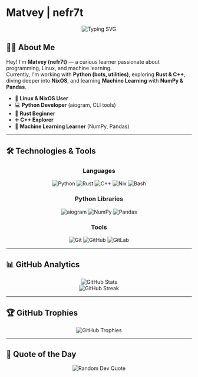 # Matvey | nefr7t

<div align="center">
  <img src="https://readme-typing-svg.herokuapp.com?font=Fira+Code&size=32&duration=2500&pause=1000&color=A7C080&center=true&vCenter=true&random=false&width=600&lines=Linux+Enthusiast;Python+Learner;ML+Learner;Rust+Explorer;C%2B%2B+Learner;NixOS+User" alt="Typing SVG" />
</div>

## 👨‍💻 About Me

Hey! I'm **Matvey (nefr7t)** — a curious learner passionate about programming, Linux, and machine learning.  
Currently, I'm working with **Python (bots, utilities)**, exploring **Rust & C++**, diving deeper into **NixOS**, and learning **Machine Learning** with **NumPy & Pandas**.

- 🐧 **Linux & NixOS User**  
- 💻 **Python Developer** (aiogram, CLI tools)  
- 🦀 **Rust Beginner**  
- ➕ **C++ Explorer**  
- 🤖 **Machine Learning Learner** (NumPy, Pandas)  

---

## 🛠️ Technologies & Tools

<div align="center">

### Languages
![Python](https://img.shields.io/badge/python-83C092?style=for-the-badge&logo=python&logoColor=2E322A)
![Rust](https://img.shields.io/badge/rust-2E322A?style=for-the-badge&logo=rust&logoColor=A7C080)
![C++](https://img.shields.io/badge/c++-83C092?style=for-the-badge&logo=c%2B%2B&logoColor=2E322A)
![Nix](https://img.shields.io/badge/NIX-A7C080?style=for-the-badge&logo=NixOS&logoColor=2E322A)
![Bash](https://img.shields.io/badge/bash-2E322A?style=for-the-badge&logo=gnu-bash&logoColor=A7C080)

### Python Libraries
![aiogram](https://img.shields.io/badge/aiogram-A7C080?style=for-the-badge&logo=telegram&logoColor=2E322A)
![NumPy](https://img.shields.io/badge/numpy-83C092?style=for-the-badge&logo=numpy&logoColor=2E322A)
![Pandas](https://img.shields.io/badge/pandas-A7C080?style=for-the-badge&logo=pandas&logoColor=2E322A)

### Tools
![Git](https://img.shields.io/badge/git-A7C080?style=for-the-badge&logo=git&logoColor=2E322A)
![GitHub](https://img.shields.io/badge/github-2E322A?style=for-the-badge&logo=github&logoColor=A7C080) 
![GitLab](https://img.shields.io/badge/gitlab-2E322A?style=for-the-badge&logo=gitlab&logoColor=A7C080) 


</div>

---

## 📊 GitHub Analytics

<div align="center">
  <img src="https://github-readme-stats.vercel.app/api?username=nefr7t&theme=gruvbox&hide_border=false&include_all_commits=true&count_private=true&show_icons=true" alt="GitHub Stats" />
  <br/>
  <img src="https://nirzak-streak-stats.vercel.app/?user=nefr7t&theme=gruvbox&hide_border=false" alt="GitHub Streak" />
</div>

---

## 🏆 GitHub Trophies

<div align="center">
  <img src="https://github-profile-trophy.vercel.app/?username=nefr7t&theme=gruvbox&no-frame=false&no-bg=true&margin-w=4" alt="GitHub Trophies" />
</div>

---

## 💭 Quote of the Day

<div align="center">
  <img src="https://quotes-github-readme.vercel.app/api?type=horizontal&theme=gruvbox" alt="Random Dev Quote" />
</div>

